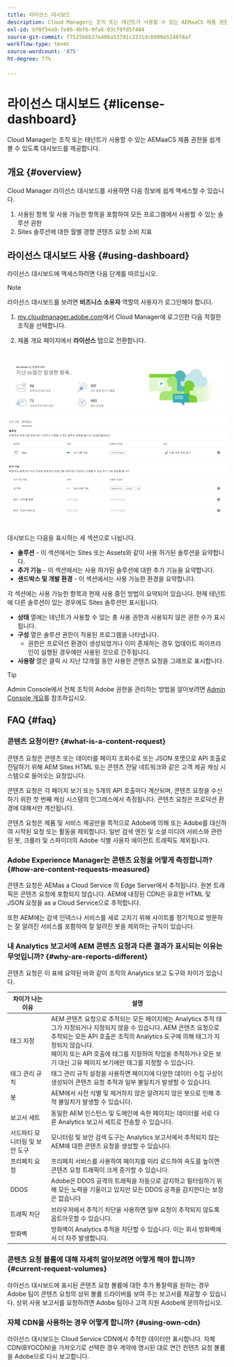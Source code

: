```yaml
---
title: 라이선스 대시보드
description: Cloud Manager는 조직 또는 테넌트가 사용할 수 있는 AEMaaCS 제품 권한을 쉽게 볼 수 있도록 대시보드를 제공합니다.
exl-id: bf0f54a9-fe86-4bfb-9fa6-03cf0fd5f404
source-git-commit: f7525b6b37e486a53791c2331dc6000e5248f8af
workflow-type: tm+mt
source-wordcount: '875'
ht-degree: 77%

---
```


# 라이선스 대시보드 {#license-dashboard}

Cloud Manager는 조직 또는 테넌트가 사용할 수 있는 AEMaaCS 제품 권한을 쉽게 볼 수 있도록 대시보드를 제공합니다.

## 개요 {#overview}

Cloud Manager 라이선스 대시보드를 사용하면 다음 정보에 쉽게 액세스할 수 있습니다.

1. 사용된 항목 및 사용 가능한 항목을 포함하여 모든 프로그램에서 사용할 수 있는 솔루션 권한
1. Sites 솔루션에 대한 월별 경향 콘텐츠 요청 소비 지표

## 라이선스 대시보드 사용 {#using-dashboard}

라이선스 대시보드에 액세스하려면 다음 단계를 따르십시오.

>[!NOTE]
>
>라이선스 대시보드를 보려면 **비즈니스 소유자** 역할의 사용자가 로그인해야 합니다.

1. [my.cloudmanager.adobe.com](https://my.cloudmanager.adobe.com/)에서 Cloud Manager에 로그인한 다음 적절한 조직을 선택합니다.

1. 제품 개요 페이지에서 **라이선스** 탭으로 전환합니다.

![라이선스 대시보드](assets/license-dashboard.png)

대시보드는 다음을 표시하는 세 섹션으로 나뉩니다.

* **솔루션** - 이 섹션에서는 Sites 또는 Assets와 같이 사용 허가된 솔루션을 요약합니다.
* **추가 기능** - 이 섹션에서는 사용 허가된 솔루션에 대한 추가 기능을 요약합니다.
* **샌드박스 및 개발 환경** - 이 섹션에서는 사용 가능한 환경을 요약합니다.

각 섹션에는 사용 가능한 항목과 현재 사용 중인 방법이 요약되어 있습니다. 현재 테넌트에 다른 솔루션이 있는 경우에도 Sites 솔루션만 표시됩니다.

* **상태** 열에는 테넌트가 사용할 수 있는 총 사용 권한과 사용되지 않은 권한 수가 표시됩니다.
* **구성** 열은 솔루션 권한이 적용된 프로그램을 나타냅니다.
   * 권한은 프로덕션 환경이 생성되었거나 이미 존재하는 경우 업데이트 파이프라인이 실행된 경우에만 사용된 것으로 간주됩니다.
* **사용량** 열은 클릭 시 지난 12개월 동안 사용한 콘텐츠 요청을 그래프로 표시합니다.

>[!TIP]
>
>Admin Console에서 전체 조직의 Adobe 권한을 관리하는 방법을 알아보려면 [Admin Console 개요](https://helpx.adobe.com/kr/enterprise/using/admin-console.html)를 참조하십시오.

## FAQ {#faq}

### 콘텐츠 요청이란? {#what-is-a-content-request}

콘텐츠 요청은 콘텐츠 또는 데이터를 페이지 조회수로 또는 JSON 포맷으로 API 호출로 전달하기 위해 AEM Sites HTML 또는 콘텐츠 전달 네트워크와 같은 고객 제공 캐싱 시스템으로 들어오는 요청입니다.

콘텐츠 요청은 각 페이지 보기 또는 5개의 API 호출마다 계산되며, 콘텐츠 요청을 수신하기 위한 첫 번째 캐싱 시스템의 인그레스에서 측정됩니다. 콘텐츠 요청은 프로덕션 환경에 대해서만 계산됩니다.

콘텐츠 요청은 제품 및 서비스 제공만을 목적으로 Adobe에 의해 또는 Adobe를 대신하여 시작된 요청 또는 활동을 제외합니다. 일반 검색 엔진 및 소셜 미디어 서비스와 관련된 봇, 크롤러 및 스파이더의 Adobe 식별 사용자 에이전트 트래픽도 제외됩니다.

### Adobe Experience Manager는 콘텐츠 요청을 어떻게 측정합니까? {#how-are-content-requests-measured}

콘텐츠 요청은 AEMas a Cloud Service 의 Edge Server에서 추적됩니다. 원본 트래픽은 콘텐츠 요청에 포함되지 않습니다. AEM에 내장된 CDN은 유효한 HTML 및 JSON 요청을 as a Cloud Service으로 추적합니다.

또한 AEM에는 검색 인덱스나 서비스를 새로 고치기 위해 사이트를 정기적으로 방문하는 잘 알려진 서비스를 포함하여 잘 알려진 봇을 제외하는 규칙이 있습니다.

### 내 Analytics 보고서에 AEM 콘텐츠 요청과 다른 결과가 표시되는 이유는 무엇입니까? {#why-are-reports-different}

콘텐츠 요청은 이 표에 요약된 바와 같이 조직의 Analytics 보고 도구와 차이가 있습니다.

| 차이가 나는 이유 | 설명 |
|---|---|
| 태그 지정 | AEM 콘텐츠 요청으로 추적되는 모든 페이지에는 Analytics 추적 태그가 지정되거나 지정되지 않을 수 있습니다. AEM 콘텐츠 요청으로 추적되는 모든 API 호출은 조직의 Analytics 도구에 의해 태그가 지정되지 않습니다.<br>페이지 또는 API 호출에 태그를 지정하여 작업을 추적하거나 모든 보기 대신 고유 페이지 보기에만 태그를 지정할 수 있습니다. |
| 태그 관리 규칙 | 태그 관리 규칙 설정을 사용하면 페이지에 다양한 데이터 수집 구성이 생성되어 콘텐츠 요청 추적과 일부 불일치가 발생할 수 있습니다. |
| 봇 | AEM에서 사전 식별 및 제거하지 않은 알려지지 않은 봇으로 인해 추적 불일치가 발생할 수 있습니다. |
| 보고서 세트 | 동일한 AEM 인스턴스 및 도메인에 속한 페이지는 데이터를 서로 다른 Analytics 보고서 세트로 전송할 수 있습니다. |
| 서드파티 모니터링 및 보안 도구 | 모니터링 및 보안 검색 도구는 Analytics 보고서에서 추적되지 않는 AEM에 대한 콘텐츠 요청을 생성할 수 있습니다. |
| 프리페치 요청 | 프리페치 서비스를 사용하여 페이지를 미리 로드하여 속도를 높이면 콘텐츠 요청 트래픽이 크게 증가할 수 있습니다. |
| DDOS | Adobe은 DDOS 공격의 트래픽을 자동으로 감지하고 필터링하기 위해 모든 노력을 기울이고 있지만 모든 DDOS 공격을 감지한다는 보장은 없습니다 |
| 트래픽 차단 | 브라우저에서 추적기 차단을 사용하면 일부 요청이 추적되지 않도록 옵트아웃할 수 있습니다. |
| 방화벽 | 방화벽이 Analytics 추적을 차단할 수 있습니다. 이는 회사 방화벽에서 더 자주 발생합니다. |

### 콘텐츠 요청 볼륨에 대해 자세히 알아보려면 어떻게 해야 합니까? {#current-request-volumes}

라이선스 대시보드에 표시된 콘텐츠 요청 볼륨에 대한 추가 통찰력을 원하는 경우 Adobe 팀이 콘텐츠 요청의 상위 볼륨 드라이버를 보여 주는 보고서를 제공할 수 있습니다. 상위 사용 보고서를 요청하려면 Adobe 팀이나 고객 지원 Adobe에 문의하십시오.

### 자체 CDN을 사용하는 경우 어떻게 합니까? {#using-own-cdn}

라이선스 대시보드는 Cloud Service CDN에서 추적한 데이터만 표시합니다.  자체 CDN(BYOCDN)을 가져오기로 선택한 경우 계약에 명시된 대로 연간 컨텐츠 요청 볼륨을 Adobe으로 다시 보고합니다.
